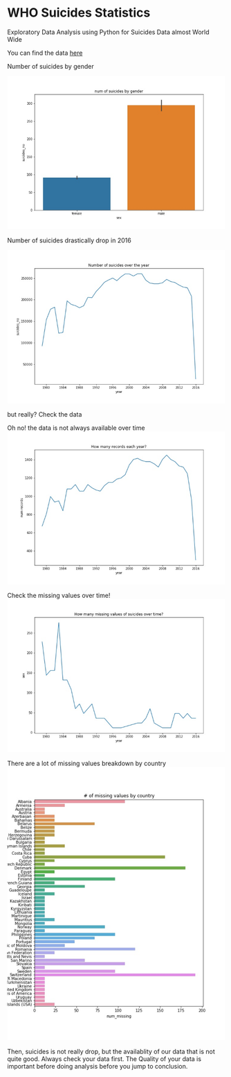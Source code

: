 # WHO Suicides Statistics

Exploratory Data Analysis using Python for Suicides Data almost World Wide

You can find the data [here](https://www.kaggle.com/szamil/who-suicide-statistics)

Number of suicides by gender

![suicides](https://github.com/andreaschandra/who-suicides-statistics/blob/master/suicides_by_gender.jpg "Suicides by gender")

Number of suicides drastically drop in 2016

![suicides](https://github.com/andreaschandra/who-suicides-statistics/blob/master/num_suicides_over_year.jpg "Suicides")

but really? Check the data

Oh no! the data is not always available over time
![suicides](https://github.com/andreaschandra/who-suicides-statistics/blob/master/records_each_year.jpg "Suicides")

Check the missing values over time!
![suicides](https://github.com/andreaschandra/who-suicides-statistics/blob/master/missing_over_time.jpg "Suicides")

There are a lot of missing values breakdown by country
![suicides](https://github.com/andreaschandra/who-suicides-statistics/blob/master/num_missing_value_by_country.jpg "Suicides")

Then, suicides is not really drop, but the availablity of our data that is not quite good. Always check your data first. The Quality of your data is important before doing analysis before you jump to conclusion.
